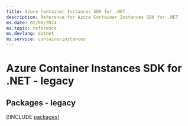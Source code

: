```yaml
---
title: Azure Container Instances SDK for .NET
description: Reference for Azure Container Instances SDK for .NET
ms.date: 02/08/2024
ms.topic: reference
ms.devlang: dotnet
ms.service: containerinstances
---
```

# Azure Container Instances SDK for .NET - legacy
## Packages - legacy
[!INCLUDE [packages](container-instances-index.md)]